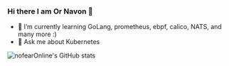### Hi there I am Or Navon 👋

- 🌱 I’m currently learning GoLang, prometheus, ebpf, calico, NATS, and many more :)
- 💬 Ask me about Kubernetes
<!--
**nofearOnline/nofearOnline** is a ✨ _special_ ✨ repository because its `README.md` (this file) appears on your GitHub profile.

Here are some ideas to get you started:

- 🔭 I’m currently working on ...
- 🌱 I’m currently learning ...
- 👯 I’m looking to collaborate on ...
- 🤔 I’m looking for help with ...
- 💬 Ask me about ...
- 📫 How to reach me: ...
- 😄 Pronouns: ...
- ⚡ Fun fact: ...
-->

![nofearOnline's GitHub stats](https://github-readme-stats.vercel.app/api?username=nofearOnline&show_icons=true&theme=dark)
